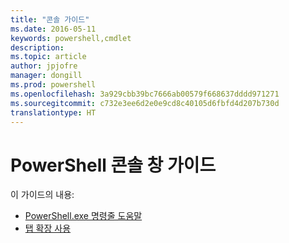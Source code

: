 ```yaml
---
title: "콘솔 가이드"
ms.date: 2016-05-11
keywords: powershell,cmdlet
description: 
ms.topic: article
author: jpjofre
manager: dongill
ms.prod: powershell
ms.openlocfilehash: 3a929cbb39bc7666ab00579f668637dddd971271
ms.sourcegitcommit: c732e3ee6d2e0e9cd8c40105d6fbfd4d207b730d
translationtype: HT
---
```

#  <a name="powershell-console-window-guide"></a>PowerShell 콘솔 창 가이드

이 가이드의 내용:
-  [PowerShell.exe 명령줄 도움말](console/PowerShell.exe-Command-Line-Help.md)
-  [탭 확장 사용](console/Using-Tab-Expansion.md)

